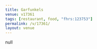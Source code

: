 ```yaml
---
title: Garfunkels
venue: v17361
tags: [restaurant, food, "fhrs:123753"]
permalink: /v/17361/
layout: venue
---
```

null